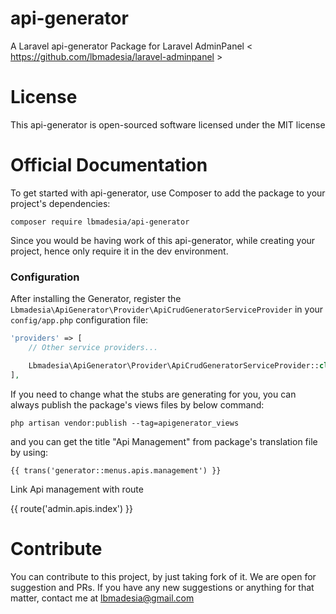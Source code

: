 # api-generator
A Laravel api-generator Package for Laravel AdminPanel &lt; https://github.com/lbmadesia/laravel-adminpanel &gt;

# License
This api-generator is open-sourced software licensed under the MIT license

# Official Documentation
To get started with api-generator, use Composer to add the package to your project's dependencies:

`composer require lbmadesia/api-generator`

Since you would be having work of this api-generator, while creating your project, hence only require it in the dev environment.

### Configuration

After installing the Generator, register the `Lbmadesia\ApiGenerator\Provider\ApiCrudGeneratorServiceProvider` in your `config/app.php` configuration file:

```php
'providers' => [
    // Other service providers...

    Lbmadesia\ApiGenerator\Provider\ApiCrudGeneratorServiceProvider::class
],
```

If you need to change what the stubs are generating for you, you can always publish the package's views files by below command:
```
php artisan vendor:publish --tag=apigenerator_views
```

and you can get the title "Api Management" from package's translation file by using:

```
{{ trans('generator::menus.apis.management') }}
```
Link Api management with route 

{{ route('admin.apis.index') }}



# Contribute
You can contribute to this project, by just taking fork of it. We are open for suggestion and PRs. If you have any new suggestions or anything for that matter, contact me at lbmadesia@gmail.com


